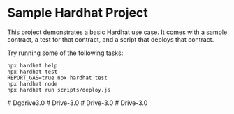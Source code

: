 # Sample Hardhat Project

This project demonstrates a basic Hardhat use case. It comes with a sample contract, a test for that contract, and a script that deploys that contract.

Try running some of the following tasks:

```shell
npx hardhat help
npx hardhat test
REPORT_GAS=true npx hardhat test
npx hardhat node
npx hardhat run scripts/deploy.js
```
#   D g d r i v e 3 . 0  
 #   D r i v e - 3 . 0  
 #   D r i v e - 3 . 0  
 #   D r i v e - 3 . 0  
 
